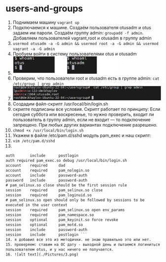 # users-and-groups
1. Поднимаем машину ``` vagrant up ```
2. Подключаемся к машине. Создаём пользователя otusadm и otus задаем им пароли.  Создаём группу admin: ``` groupadd -f admin ```.  Добавляем пользователей vagrant,root и otusadm в группу admin
3.  ``` usermod otusadm -a -G admin && usermod root -a -G admin && usermod vagrant -a -G admin ```
4.  Пробуем войти в систему пользователями otus и otusadm
5.  ![alt text](./Pictures/1.png)
6.  Проверим, что пользователи root и otusadm есть в группе admin: ``` cat /etc/group | grep admin ```
7.  ![alt text](./Pictures/2.png)
8.  Создадим файл-скрипт /usr/local/bin/login.sh
9.   скрипте подписаны все условия. Скрипт работает по принципу: Если сегодня суббота или воскресенье, то нужно проверить, входит ли пользователь в группу admin, если не входит — то подключение запрещено. При любых других вариантах подключение разрешено.
10.   ``` chmod +x /usr/local/bin/login.sh ```
11.   Укажем в файле /etc/pam.d/sshd модуль pam_exec и наш скрипт:
12. ``` vim /etc/pam.d/sshd ```
13.
``` auth       substack     password-auth
auth       include      postlogin
auth required pam_exec.so debug /usr/local/bin/login.sh
account    required     dad
account    required     pam_nologin.so
account    include      password-auth
password   include      password-auth
# pam_selinux.so close should be the first session rule
session    required     pam_selinux.so close
session    required     pam_loginuid.so
# pam_selinux.so open should only be followed by sessions to be executed in the user context
session    required     pam_selinux.so open env_params
session    required     pam_namespace.so
session    optional     pam_keyinit.so force revoke
session    optional     pam_motd.so
session    include      password-auth
session    include      postlogin ```
14. я добавил все это из методички. не знаю правильно это или нет.
15. проверяем: ставим на ОС дату - выходной день и пытаемся логиниться пользователем otus, и у нас ничего не получается.
16. ![alt text](./Pictures/3.png)



